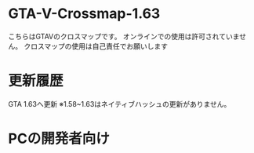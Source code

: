 # GTA-V-Crossmap-1.63
こちらはGTAVのクロスマップです。
オンラインでの使用は許可されていません。
クロスマップの使用は自己責任でお願いします
# 更新履歴
GTA 1.63へ更新
※1.58~1.63はネイティブハッシュの更新がありません。
# PCの開発者向け
